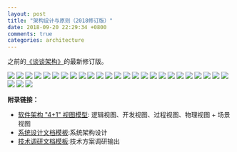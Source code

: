 ```yaml
---
layout: post
title: "架构设计与原则（2018修订版）"
date: 2018-09-20 22:29:34 +0800
comments: true
categories: architecture
---
```


之前的[《谈谈架构》](http://www.rowkey.me/blog/2017/08/24/arch/)的最新修订版。

<!--more-->

![](/post_images/arch-new/arch-2.jpeg)
![](/post_images/arch-new/arch-3.jpeg)
![](/post_images/arch-new/arch-4.jpeg)
![](/post_images/arch-new/arch-5.jpeg)
![](/post_images/arch-new/arch-6.jpeg)
![](/post_images/arch-new/arch-7.jpeg)
![](/post_images/arch-new/arch-8.jpeg)
![](/post_images/arch-new/arch-9.jpeg)
![](/post_images/arch-new/arch-10.jpeg)
![](/post_images/arch-new/arch-11.jpeg)
![](/post_images/arch-new/arch-12.jpeg)
![](/post_images/arch-new/arch-13.jpeg)
![](/post_images/arch-new/arch-14.jpeg)
![](/post_images/arch-new/arch-15.jpeg)
![](/post_images/arch-new/arch-16.jpeg)
![](/post_images/arch-new/arch-17.jpeg)
![](/post_images/arch-new/arch-18.jpeg)
![](/post_images/arch-new/arch-19.jpeg)
![](/post_images/arch-new/arch-20.jpeg)
![](/post_images/arch-new/arch-21.jpeg)
![](/post_images/arch-new/arch-22.jpeg)
![](/post_images/arch-new/arch-23.jpeg)
![](/post_images/arch-new/arch-24.jpeg)
![](/post_images/arch-new/arch-25.jpeg)
![](/post_images/arch-new/arch-26.jpeg)
![](/post_images/arch-new/arch-27.jpeg)
![](/post_images/arch-new/arch-28.jpeg)
![](/post_images/arch-new/arch-29.jpeg)

**附录链接：**

- [软件架构 "4+1" 视图模型](https://www.ibm.com/developerworks/cn/rational/06/r-wenyu/index.html): 逻辑视图、开发视图、过程视图、物理视图 + 场景视图 
- [系统设计文档模板](https://github.com/superhj1987/awesome-tech-collections/blob/master/document/arch.md):系统架构设计
- [技术调研文档模板](https://github.com/superhj1987/awesome-tech-collections/blob/master/document/tech-research.md):技术方案调研输出